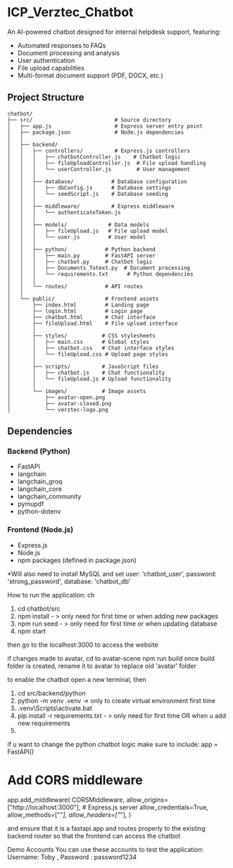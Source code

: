 # ICP_Verztec_Chatbot

An AI-powered chatbot designed for internal helpdesk support, featuring:
- Automated responses to FAQs
- Document processing and analysis
- User authentication
- File upload capabilities
- Multi-format document support (PDF, DOCX, etc.)

## Project Structure

```
chatbot/
├── src/                          # Source directory
│   ├── app.js                    # Express server entry point
│   ├── package.json              # Node.js dependencies
│   │
│   ├── backend/
│   │   ├── controllers/          # Express.js controllers
│   │   │   ├── chatbotController.js    # Chatbot logic
│   │   │   ├── fileUploadController.js  # File upload handling
│   │   │   └── userController.js        # User management
│   │   │
│   │   ├── database/            # Database configuration
│   │   │   ├── dbConfig.js      # Database settings
│   │   │   └── seedScript.js    # Database seeding
│   │   │
│   │   ├── middleware/          # Express middleware
│   │   │   └── authenticateToken.js
│   │   │
│   │   ├── models/             # Data models
│   │   │   ├── fileUpload.js   # File upload model
│   │   │   └── user.js         # User model
│   │   │
│   │   ├── python/            # Python backend
│   │   │   ├── main.py        # FastAPI server
│   │   │   ├── chatbot.py     # Chatbot logic
│   │   │   ├── Documents_Totext.py  # Document processing
│   │   │   └── requirements.txt      # Python dependencies
│   │   │
│   │   └── routes/            # API routes
│   │
│   └── public/                # Frontend assets
│       ├── index.html         # Landing page
│       ├── login.html         # Login page
│       ├── chatbot.html       # Chat interface
│       ├── fileUpload.html    # File upload interface
│       │
│       ├── styles/           # CSS stylesheets
│       │   ├── main.css      # Global styles
│       │   ├── chatbot.css   # Chat interface styles
│       │   └── fileUpload.css # Upload page styles
│       │
│       ├── scripts/          # JavaScript files
│       │   ├── chatbot.js    # Chat functionality
│       │   └── fileUpload.js # Upload functionality
│       │
│       └── images/           # Image assets
│           ├── avatar-open.png
│           ├── avatar-closed.png
│           └── verztec-logo.png
```


## Dependencies

### Backend (Python)
- FastAPI
- langchain
- langchain_groq
- langchain_core
- langchain_community
- pymupdf
- python-dotenv

### Frontend (Node.js)
- Express.js
- Node.js
- npm packages (defined in package.json)

*Will also need to install MySQL and set user: 'chatbot_user', 
password: 'strong_password', database: 'chatbot_db'

How to run the application:
 ch
1. cd chatbot/src
2. npm install - > only need for first time or when adding new packages
3. npm run seed - > only need for first time or when updating database 
4. npm start


then go to the localhost:3000 to access the website

if changes made to avatar, 
cd to avatar-scene 
npm run build 
once build folder is created, rename it to avatar to replace old 'avatar' folder 



to enable the chatbot
open a new terminal, then
1. cd src/backend/python
4. python -m venv .venv -> only to create virtual environment first time
5. .venv\Scripts\activate.bat
6. pip install -r requirements.txt - > only need for first time OR when u add new requirements
7.  

if u want to change the python chatbot logic make sure to include:
app = FastAPI()

# Add CORS middleware
app.add_middleware(
    CORSMiddleware,
    allow_origins=["http://localhost:3000"],  # Express.js server
    allow_credentials=True,
    allow_methods=["*"],
    allow_headers=["*"],
)

and ensure that it is a fastapi app and routes properly to the existing backend router so that the frontend can access the chatbot


Demo Accounts
You can use these accounts to test the application:
Username: Toby , Password : password1234



